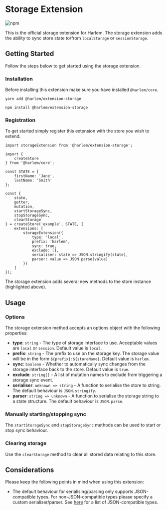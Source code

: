# Storage Extension

![npm](https://img.shields.io/npm/v/@harlem/extension-storage)

This is the official storage extension for Harlem. The storage extension adds the ability to sync store state to/from `localStorage` or `sessionStorage`.

## Getting Started

Follow the steps below to get started using the storage extension.

### Installation

Before installing this extension make sure you have installed `@harlem/core`.

<CodeGroup>
  <CodeGroupItem title="YARN" active>

```bash:no-line-numbers
yarn add @harlem/extension-storage
```

  </CodeGroupItem>

  <CodeGroupItem title="NPM">

```bash:no-line-numbers
npm install @harlem/extension-storage
```

  </CodeGroupItem>
</CodeGroup>

### Registration

To get started simply register this extension with the store you wish to extend.

```typescript{16-18,21-28}
import storageExtension from '@harlem/extension-storage';

import {
    createStore
} from '@harlem/core';

const STATE = {
    firstName: 'Jane',
    lastName: 'Smith'
};

const {
    state,
    getter,
    mutation,
    startStorageSync,
    stopStorageSync,
    clearStorage
} = createStore('example', STATE, {
    extensions: [
        storageExtension({
            type: 'local',
            prefix: 'harlem',
            sync: true,
            exclude: [],
            serialiser: state => JSON.stringify(state),
            parser: value => JSON.parse(value)
        })
    ]
});
```

The storage extension adds several new methods to the store instance (highlighted above).


## Usage

### Options
The storage extension method accepts an options object with the following properties:
- **type**: `string` - The type of storage interface to use. Acceptable values are `local` or `session`. Default value is `local`.
- **prefix**: `string` - The prefix to use on the storage key. The storage value will be in the form `${prefix}:${storeName}`. Default value is `harlem`.
- **sync**: `boolean` - Whether to automatically sync changes from the storage interface back to the store. Default value is `true`.
- **exclude**: `string[]` - A list of mutation names to exclude from triggering a storage sync event.
- **serialiser**: `unknown => string` - A function to serialise the store to string. The default behaviour is `JSON.stringify`.
- **parser**: `string => unknown` - A function to serialise the storage string to a state structure. The default behaviour is `JSON.parse`.

### Manually starting/stopping sync
The `startStorageSync` and `stopStorageSync` methods can be used to start or stop sync behaviour.


### Clearing storage
Use the `clearStorage` method to clear all stored data relating to this store.


## Considerations
Please keep the following points in mind when using this extension:

- The default behaviour for serialising/parsing only supports JSON-compatible types. For non-JSON-compatible types please specify a custom serialiser/parser. See [here](https://developer.mozilla.org/en-US/docs/Web/JavaScript/Reference/Global_Objects/JSON/stringify#description) for a list of JSON-compatible types.